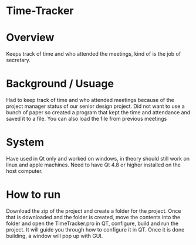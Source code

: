 # Time-Tracker
# Overview
Keeps track of time and who attended the meetings, kind of is the job of secretary.

# Background / Usuage
Had to keep track of time and who attended meetings because of the project manager status of our senior design project. Did not want to use a bunch of paper so created a program that kept the time and attendance and saved it to a file. You can also load the file from previous meetings

# System
Have used in Qt only and worked on windows, in theory should still work on linux and apple machines. Need to have Qt 4.8 or higher installed on the host computer.

# How to run
Download the zip of the project and create a folder for the project. Once that is downloaded and the folder is created, move the contents into the folder and open the TimeTracker.pro in QT, configure, build and run the project. It will guide you through how to configure it in QT. Once it is done building, a window will pop up with GUI.
